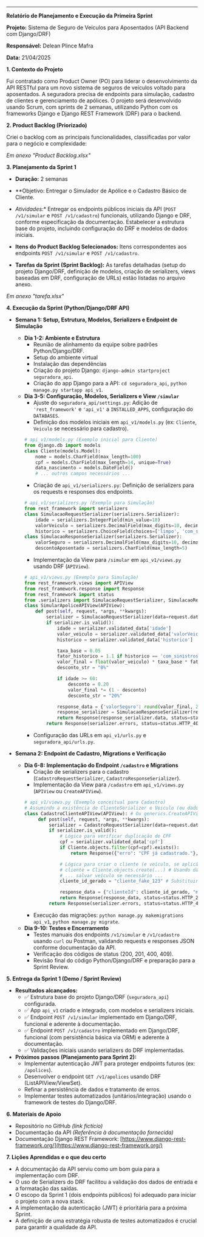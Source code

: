---

**Relatório de Planejamento e Execução da Primeira Sprint**

**Projeto:** Sistema de Seguro de Veículos para Aposentados (API Backend com Django/DRF)

**Responsável:** Delean Plince Mafra

**Data:** 21/04/2025

**1. Contexto do Projeto**

Fui contratado como Product Owner (PO) para liderar o desenvolvimento da API RESTful para um novo sistema de seguros de veículos voltado para aposentados. A seguradora precisa de endpoints para simulação, cadastro de clientes e gerenciamento de apólices. O projeto será desenvolvido usando Scrum, com sprints de 2 semanas, utilizando Python com os frameworks Django e Django REST Framework (DRF) para o backend.

**2. Product Backlog (Priorizado)**

Criei o backlog com as principais funcionalidades, classificadas por valor para o negócio e complexidade:

*Em anexo "Product Backlog.xlsx"*

**3. Planejamento da Sprint 1**

*   **Duração:** 2 semanas
*   **Objetivo: Entregar o Simulador de Apólice e o Cadastro Básico de Cliente.


*   *Atividades:** Entregar os endpoints públicos iniciais da API (`POST /v1/simular` e `POST /v1/cadastro`) funcionais, utilizando Django e DRF, conforme especificação da documentação. Estabelecer a estrutura base do projeto, incluindo configuração do DRF e modelos de dados iniciais.
*   **Itens do Product Backlog Selecionados:** Itens correspondentes aos endpoints `POST /v1/simular` e `POST /v1/cadastro`.
*   **Tarefas da Sprint (Sprint Backlog):** As tarefas detalhadas (setup do projeto Django/DRF, definição de modelos, criação de serializers, views baseadas em DRF, configuração de URLs) estão listadas no arquivo anexo.

*Em anexo "tarefa.xlsx"*

**4. Execução da Sprint (Python/Django/DRF API)**

*   **Semana 1: Setup, Estrutura, Modelos, Serializers e Endpoint de Simulação**
    *   **Dia 1-2: Ambiente e Estrutura**
        *   Reunião de alinhamento da equipe sobre padrões Python/Django/DRF.
        *   Setup do ambiente virtual
        *   Instalação das dependências
        *   Criação do projeto Django: `django-admin startproject seguradora_api`.
        *   Criação do app Django para a API: `cd seguradora_api`, `python manage.py startapp api_v1`.
    *   **Dia 3-5: Configuração, Modelos, Serializers e View `/simular`**
        *   Ajuste do `seguradora_api/settings.py`: Adição de `'rest_framework'` e `'api_v1'` a `INSTALLED_APPS`, configuração do `DATABASES`.
        *   Definição dos modelos iniciais em `api_v1/models.py` (ex: `Cliente`, `Veiculo` se necessário para cadastro).
        ```python
        # api_v1/models.py (Exemplo inicial para Cliente)
        from django.db import models
        class Cliente(models.Model):
            nome = models.CharField(max_length=100)
            cpf = models.CharField(max_length=14, unique=True)
            data_nascimento = models.DateField()
            # ... outros campos necessários ...
        ```
        *   Criação de `api_v1/serializers.py`: Definição de serializers para os requests e responses dos endpoints.
        ```python
        # api_v1/serializers.py (Exemplo para Simulação)
        from rest_framework import serializers
        class SimulacaoRequestSerializer(serializers.Serializer):
            idade = serializers.IntegerField(min_value=18)
            valorVeiculo = serializers.DecimalField(max_digits=10, decimal_places=2, min_value=0)
            historico = serializers.ChoiceField(choices=['limpo', 'com_sinistros'])
        class SimulacaoResponseSerializer(serializers.Serializer):
            valorSeguro = serializers.DecimalField(max_digits=10, decimal_places=2)
            descontoAposentado = serializers.CharField(max_length=5)
        ```
        *   Implementação da View para `/simular` em `api_v1/views.py` usando DRF (`APIView`).
        ```python
        # api_v1/views.py (Exemplo para Simulação)
        from rest_framework.views import APIView
        from rest_framework.response import Response
        from rest_framework import status
        from .serializers import SimulacaoRequestSerializer, SimulacaoResponseSerializer
        class SimularApoliceAPIView(APIView):
            def post(self, request, *args, **kwargs):
                serializer = SimulacaoRequestSerializer(data=request.data)
                if serializer.is_valid():
                    idade = serializer.validated_data['idade']
                    valor_veiculo = serializer.validated_data['valorVeiculo']
                    historico = serializer.validated_data['historico']

                    taxa_base = 0.05
                    fator_historico = 1.1 if historico == 'com_sinistros' else 1.0
                    valor_final = float(valor_veiculo) * taxa_base * fator_historico
                    desconto_str = "0%"

                    if idade >= 60:
                        desconto = 0.20
                        valor_final *= (1 - desconto)
                        desconto_str = "20%"

                    response_data = {'valorSeguro': round(valor_final, 2), 'descontoAposentado': desconto_str}
                    response_serializer = SimulacaoResponseSerializer(response_data)
                    return Response(response_serializer.data, status=status.HTTP_200_OK)
                return Response(serializer.errors, status=status.HTTP_400_BAD_REQUEST)
        ```
        *   Configuração das URLs em `api_v1/urls.py` e `seguradora_api/urls.py`.

*   **Semana 2: Endpoint de Cadastro, Migrations e Verificação**
    *   **Dia 6-8: Implementação do Endpoint `/cadastro` e Migrations**
        *   Criação de serializers para o cadastro (`CadastroRequestSerializer`, `CadastroResponseSerializer`).
        *   Implementação da View para `/cadastro` em `api_v1/views.py` (`APIView` ou `CreateAPIView`).
        ```python
        # api_v1/views.py (Exemplo conceitual para Cadastro)
        # Assumindo a existência de ClienteSerializer e Veiculo (ou dados no Cliente)
        class CadastroClienteAPIView(APIView): # Ou generics.CreateAPIView
             def post(self, request, *args, **kwargs):
                 serializer = CadastroRequestSerializer(data=request.data)
                 if serializer.is_valid():
                     # Lógica para verificar duplicação de CPF
                     cpf = serializer.validated_data['cpf']
                     if Cliente.objects.filter(cpf=cpf).exists():
                         return Response({"erro": "CPF já cadastrado."}, status=status.HTTP_409_CONFLICT)

                     # Lógica para criar o cliente (e veículo, se aplicável)
                     # cliente = Cliente.objects.create(...) # Usando dados validados
                     # ... salvar veículo se necessário ...
                     cliente_id_gerado = "cliente_fake_123" # Substituir pelo ID real

                     response_data = {"clienteId": cliente_id_gerado, "mensagem": "Cadastro realizado com sucesso."}
                     return Response(response_data, status=status.HTTP_201_CREATED)
                 return Response(serializer.errors, status=status.HTTP_400_BAD_REQUEST)
        ```
        *   Execução das migrações: `python manage.py makemigrations api_v1`, `python manage.py migrate`.
    *   **Dia 9-10: Testes e Encerramento**
        *   Testes manuais dos endpoints `/v1/simular` e `/v1/cadastro` usando `curl` ou Postman, validando requests e responses JSON conforme documentação da API.
        *   Verificação dos códigos de status (200, 201, 400, 409).
        *   Revisão final do código Python/Django/DRF e preparação para a Sprint Review.

**5. Entrega da Sprint 1 (Demo / Sprint Review)**

*   **Resultados alcançados:**
    *   ✅ Estrutura base do projeto Django/DRF (`seguradora_api`) configurada.
    *   ✅ App `api_v1` criado e integrado, com modelos e serializers iniciais.
    *   ✅ Endpoint `POST /v1/simular` implementado em Django/DRF, funcional e aderente à documentação.
    *   ✅ Endpoint `POST /v1/cadastro` implementado em Django/DRF, funcional (com persistência básica via ORM) e aderente à documentação.
    *   ✅ Validações iniciais usando serializers do DRF implementadas.
*   **Próximos passos (Planejamento para Sprint 2):**
    *   Implementar autenticação JWT para proteger endpoints futuros (ex: `/apolices`).
    *   Desenvolver o endpoint `GET /v1/apolices` usando DRF (ListAPIView/ViewSet).
    *   Refinar a persistência de dados e tratamento de erros.
    *   Implementar testes automatizados (unitários/integração) usando o framework de testes do Django/DRF.

**6. Materiais de Apoio**

*   Repositório no GitHub *(link fictício)*
*   Documentação da API *(Referência à documentação fornecida)*
*   Documentação Django REST Framework: [https://www.django-rest-framework.org/](https://www.django-rest-framework.org/)

**7. Lições Aprendidas e o que deu certo**

*   A documentação da API serviu como um bom guia para a implementação com DRF.
*   O uso de Serializers do DRF facilitou a validação dos dados de entrada e a formatação das saídas.
*   O escopo da Sprint 1 (dois endpoints públicos) foi adequado para iniciar o projeto com a nova stack.
*   A implementação da autenticação (JWT) é prioritária para a próxima Sprint.
*   A definição de uma estratégia robusta de testes automatizados é crucial para garantir a qualidade da API.
